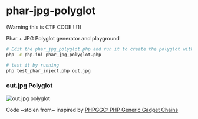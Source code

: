 # phar-jpg-polyglot

(Warning this is CTF CODE !!!1)

Phar + JPG Polyglot generator and playground 

```sh
# Edit the phar_jpg_polyglot.php and run it to create the polyglot with phar inside
php -c php.ini phar_jpg_polyglot.php
```

```sh 
# test it by running 
php test_phar_inject.php out.jpg
```

### out.jpg Polyglot
![out.jpg polyglot](https://github.com/kunte0/phar-jpg-polyglot/raw/master/out.jpg)


Code ~stolen from~ inspired by [PHPGGC: PHP Generic Gadget Chains](https://github.com/ambionics/phpggc)
